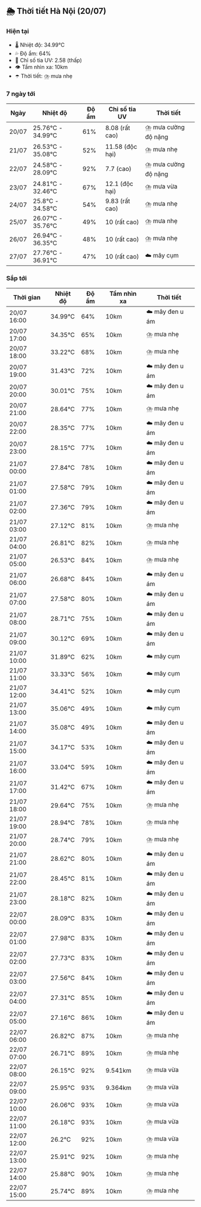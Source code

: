 ## 🌦️ Thời tiết Hà Nội (20/07)

### Hiện tại

- 🌡️ Nhiệt độ: 34.99℃
- 💦 Độ ẩm: 64%
- 🌟 Chỉ số tia UV: 2.58 (thấp)
- 👁️ Tầm nhìn xa: 10km
- ☂️ Thời tiết: ⛈️ mưa nhẹ

### 7 ngày tới

| Ngày | Nhiệt độ | Độ ẩm | Chỉ số tia UV | Thời tiết |
| --- | --- | --- | --- | --- |
| 20/07 | 25.76℃ - 34.99℃ | 61% | 8.08 (rất cao) | ⛈️ mưa cường độ nặng |
| 21/07 | 26.53℃ - 35.08℃ | 52% | 11.58 (độc hại) | ⛈️ mưa nhẹ |
| 22/07 | 24.58℃ - 28.09℃ | 92% | 7.7 (cao) | ⛈️ mưa cường độ nặng |
| 23/07 | 24.81℃ - 32.46℃ | 67% | 12.1 (độc hại) | ⛈️ mưa vừa |
| 24/07 | 25.8℃ - 34.58℃ | 54% | 9.83 (rất cao) | ⛈️ mưa nhẹ |
| 25/07 | 26.07℃ - 35.76℃ | 49% | 10 (rất cao) | ⛈️ mưa nhẹ |
| 26/07 | 26.94℃ - 36.35℃ | 48% | 10 (rất cao) | ⛈️ mưa nhẹ |
| 27/07 | 27.76℃ - 36.91℃ | 47% | 10 (rất cao) | ☁️ mây cụm |

### Sắp tới

| Thời gian | Nhiệt độ | Độ ẩm | Tầm nhìn xa | Thời tiết |
| --- | --- | --- | --- | --- |
| 20/07 16:00 | 34.99℃ | 64% | 10km | ☁️ mây đen u ám |
| 20/07 17:00 | 34.35℃ | 65% | 10km | ⛈️ mưa nhẹ |
| 20/07 18:00 | 33.22℃ | 68% | 10km | ⛈️ mưa nhẹ |
| 20/07 19:00 | 31.43℃ | 72% | 10km | ☁️ mây đen u ám |
| 20/07 20:00 | 30.01℃ | 75% | 10km | ☁️ mây đen u ám |
| 20/07 21:00 | 28.64℃ | 77% | 10km | ⛈️ mưa nhẹ |
| 20/07 22:00 | 28.35℃ | 77% | 10km | ☁️ mây đen u ám |
| 20/07 23:00 | 28.15℃ | 77% | 10km | ☁️ mây đen u ám |
| 21/07 00:00 | 27.84℃ | 78% | 10km | ☁️ mây đen u ám |
| 21/07 01:00 | 27.58℃ | 79% | 10km | ☁️ mây đen u ám |
| 21/07 02:00 | 27.36℃ | 79% | 10km | ☁️ mây đen u ám |
| 21/07 03:00 | 27.12℃ | 81% | 10km | ⛈️ mưa nhẹ |
| 21/07 04:00 | 26.81℃ | 82% | 10km | ⛈️ mưa nhẹ |
| 21/07 05:00 | 26.53℃ | 84% | 10km | ⛈️ mưa nhẹ |
| 21/07 06:00 | 26.68℃ | 84% | 10km | ☁️ mây đen u ám |
| 21/07 07:00 | 27.58℃ | 80% | 10km | ☁️ mây đen u ám |
| 21/07 08:00 | 28.71℃ | 75% | 10km | ☁️ mây đen u ám |
| 21/07 09:00 | 30.12℃ | 69% | 10km | ☁️ mây đen u ám |
| 21/07 10:00 | 31.89℃ | 62% | 10km | ☁️ mây cụm |
| 21/07 11:00 | 33.33℃ | 56% | 10km | ☁️ mây cụm |
| 21/07 12:00 | 34.41℃ | 52% | 10km | ☁️ mây cụm |
| 21/07 13:00 | 35.06℃ | 49% | 10km | ☁️ mây cụm |
| 21/07 14:00 | 35.08℃ | 49% | 10km | ☁️ mây đen u ám |
| 21/07 15:00 | 34.17℃ | 53% | 10km | ☁️ mây đen u ám |
| 21/07 16:00 | 33.04℃ | 59% | 10km | ☁️ mây đen u ám |
| 21/07 17:00 | 31.42℃ | 67% | 10km | ☁️ mây đen u ám |
| 21/07 18:00 | 29.64℃ | 75% | 10km | ⛈️ mưa nhẹ |
| 21/07 19:00 | 28.94℃ | 78% | 10km | ⛈️ mưa nhẹ |
| 21/07 20:00 | 28.74℃ | 79% | 10km | ⛈️ mưa nhẹ |
| 21/07 21:00 | 28.62℃ | 80% | 10km | ☁️ mây đen u ám |
| 21/07 22:00 | 28.45℃ | 81% | 10km | ☁️ mây đen u ám |
| 21/07 23:00 | 28.18℃ | 82% | 10km | ☁️ mây đen u ám |
| 22/07 00:00 | 28.09℃ | 83% | 10km | ☁️ mây đen u ám |
| 22/07 01:00 | 27.98℃ | 83% | 10km | ☁️ mây đen u ám |
| 22/07 02:00 | 27.73℃ | 83% | 10km | ☁️ mây đen u ám |
| 22/07 03:00 | 27.56℃ | 84% | 10km | ☁️ mây đen u ám |
| 22/07 04:00 | 27.31℃ | 85% | 10km | ☁️ mây đen u ám |
| 22/07 05:00 | 27.16℃ | 86% | 10km | ☁️ mây đen u ám |
| 22/07 06:00 | 26.82℃ | 87% | 10km | ⛈️ mưa nhẹ |
| 22/07 07:00 | 26.71℃ | 89% | 10km | ⛈️ mưa nhẹ |
| 22/07 08:00 | 26.15℃ | 92% | 9.541km | ⛈️ mưa vừa |
| 22/07 09:00 | 25.95℃ | 93% | 9.364km | ⛈️ mưa vừa |
| 22/07 10:00 | 26.06℃ | 93% | 10km | ⛈️ mưa vừa |
| 22/07 11:00 | 26.18℃ | 93% | 10km | ⛈️ mưa vừa |
| 22/07 12:00 | 26.2℃ | 92% | 10km | ⛈️ mưa vừa |
| 22/07 13:00 | 25.91℃ | 92% | 10km | ⛈️ mưa nhẹ |
| 22/07 14:00 | 25.88℃ | 90% | 10km | ⛈️ mưa nhẹ |
| 22/07 15:00 | 25.74℃ | 89% | 10km | ⛈️ mưa nhẹ |

